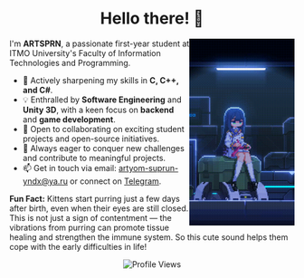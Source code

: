 <h1 align="center">Hello there!  👋</h1>

<picture>
  <img src="assets/readme_video.gif" title="It's me!" height="330px" align="right">
</picture>


I'm **ARTSPRN**, a passionate first-year student at ITMO University's Faculty of Information Technologies and Programming. 

- 🌱 Actively sharpening my skills in **C, C++, and C#**.
- 💡 Enthralled by **Software Engineering** and **Unity 3D**, with a keen focus on **backend** and **game development**.
- 🤝 Open to collaborating on exciting student projects and open-source initiatives.
- 🎯 Always eager to conquer new challenges and contribute to meaningful projects.
- 📫 Get in touch via email: [artyom-suprun-yndx@ya.ru](mailto:artyom-suprun-yndx@ya.ru) or connect on [Telegram](https://t.me/softduckling).

**Fun Fact:** Kittens start purring just a few days after birth, even when their eyes are still closed. This is not just a sign of contentment — the vibrations from purring can promote tissue healing and strengthen the immune system. So this cute sound helps them cope with the early difficulties in life!

<div align="center"> <img src="https://komarev.com/ghpvc/?username=ARTSRPN&color=green" alt="Profile Views" /> </div>
